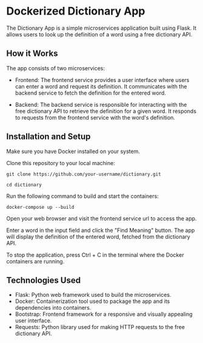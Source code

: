
# Dockerized Dictionary App

The Dictionary App is a simple microservices application built using Flask. It allows users to look up the definition of a word using a free dictionary API.

## How it Works
The app consists of two microservices:

* Frontend: The frontend service provides a user interface where users can enter a word and request its definition. It communicates with the backend service to fetch the definition for the entered word.

* Backend: The backend service is responsible for interacting with the free dictionary API to retrieve the definition for a given word. It responds to requests from the frontend service with the word's definition.

## Installation and Setup

Make sure you have Docker installed on your system.

Clone this repository to your local machine:

`git clone https://github.com/your-username/dictionary.git`

`cd dictionary`

Run the following command to build and start the containers:

`docker-compose up --build`

Open your web browser and visit the frontend service url to access the app.

Enter a word in the input field and click the "Find Meaning" button. The app will display the definition of the entered word, fetched from the dictionary API.

To stop the application, press Ctrl + C in the terminal where the Docker containers are running.

## Technologies Used
* Flask: Python web framework used to build the microservices.
* Docker: Containerization tool used to package the app and its dependencies into containers.
* Bootstrap: Frontend framework for a responsive and visually appealing user interface.
* Requests: Python library used for making HTTP requests to the free dictionary API.


